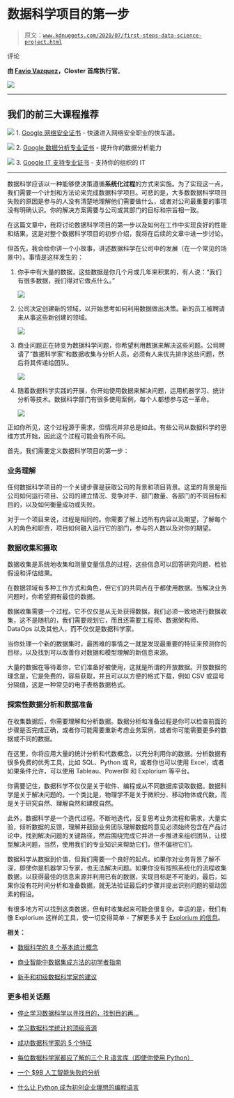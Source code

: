 # 数据科学项目的第一步

> 原文：[`www.kdnuggets.com/2020/07/first-steps-data-science-project.html`](https://www.kdnuggets.com/2020/07/first-steps-data-science-project.html)

评论

**由 [Favio Vazquez](https://www.linkedin.com/in/faviovazquez/)，Closter 首席执行官**。

![](img/4c39e62388c79244f2b50eba00582d8f.png)

* * *

## 我们的前三大课程推荐

![](img/0244c01ba9267c002ef39d4907e0b8fb.png) 1\. [Google 网络安全证书](https://www.kdnuggets.com/google-cybersecurity) - 快速进入网络安全职业的快车道。

![](img/e225c49c3c91745821c8c0368bf04711.png) 2\. [Google 数据分析专业证书](https://www.kdnuggets.com/google-data-analytics) - 提升你的数据分析能力

![](img/0244c01ba9267c002ef39d4907e0b8fb.png) 3\. [Google IT 支持专业证书](https://www.kdnuggets.com/google-itsupport) - 支持你的组织的 IT

* * *

数据科学应该以一种能够使决策遵循**系统化过程**的方式来实施。为了实现这一点，我们需要一个计划和方法论来完成数据科学项目。可悲的是，大多数数据科学项目失败的原因是参与的人没有清楚地理解他们需要做什么，或者对公司最重要的事项没有明确认识。你的解决方案需要与公司或其部门的目标和宗旨相一致。

在这篇文章中，我将讨论数据科学项目的第一步以及如何在工作中实现良好的性能和结果。这是对整个数据科学项目的初步介绍，我将在后续的文章中进一步讨论。

但首先，我会给你讲一个小故事，讲述数据科学在公司中的发展（在一个常见的场景中）。事情是这样发生的：

1.  你手中有大量的数据，这些数据是你几个月或几年来积累的，有人说：“我们有很多数据，我们得对它做点什么。”

    ![](img/62ed073a41976239104dc15aca786773.png)

1.  公司决定创建新的领域，以开始思考如何利用数据做出决策。新的员工被聘请来从事这些新创建的领域。

    ![](img/2da5da92199535b4797c8e0307f621c8.png)

1.  商业问题正在转变为数据科学问题，你希望利用数据来解决这些问题。公司聘请了“数据科学家”和数据收集与分析人员。必须有人来优先排序这些问题，然后将其传递给团队。

    ![](img/09393f8a8718bb17758facb7ca826b02.png)

1.  随着数据科学实践的开展，你开始使用数据来解决问题，运用机器学习、统计分析等技术。数据科学部门有很多使用案例，每个人都想参与这一革命。

    ![](img/8cb3839feede6725a824736207f0f240.png)

正如你所见，这个过程源于需求，但情况并非总是如此。有些公司从数据科学的思维方式开始，因此这个过程可能会有所不同。

首先，我们需要定义数据科学项目的第一步：

### 业务理解

任何数据科学项目的一个关键步骤是获取公司的背景和项目背景。这里的背景是指公司如何运行项目、公司的建立情况、竞争对手、部门数量、各部门的不同目标和目的，以及如何衡量成功或失败。

对于一个项目来说，过程是相同的。你需要了解上述所有内容以及期望，了解每个人的角色和职责，项目如何融入运行它的部门，参与的人数以及对你的期望。

### 数据收集和摄取

数据收集是系统地收集和测量变量信息的过程，这些信息可以回答研究问题、检验假设和评估结果。

在数据领域有多种工作方式和角色，但它们的共同点在于都使用数据。当解决业务问题时，你希望拥有最佳的数据。

数据收集需要一个过程。它不仅仅是从无处获得数据，我们必须一致地进行数据收集，这不是随机的，我们需要规划它，而且还需要工程师、数据架构师、DataOps 以及其他人，而不仅仅是数据科学家。

当你处理一个新的数据集时，最困难的事情之一就是发现最重要的特征来预测你的目标，以及找到可以改善你对数据和模型理解的新信息来源。

大量的数据在等待着你，它们准备好被使用，这就是所谓的开放数据。开放数据的理念是，它是免费的，容易获取，并且可以以方便的格式下载，例如 CSV 或逗号分隔值，这是一种常见的电子表格数据格式。

### 探索性数据分析和数据准备

在收集数据后，你需要理解和分析数据。数据分析和准备过程是你可以检查前面的步骤是否完成正确，或者你可能需要重新考虑业务案例，或者你可能需要更多的数据或不同的数据。

在这里，你将应用大量的统计分析和代数概念，以充分利用你的数据。分析数据有很多免费的优秀工具，比如 SQL、Python 或 R，或者你也可以使用 Excel，或者如果条件允许，可以使用 Tableau、PowerBI 和 Explorium 等平台。

你需要记住，数据科学不仅仅是关于软件、编程或从不同数据库读取数据。数据科学是关于解决问题的。一个类比是，物理学不是关于微积分、移动物体或代数，而是关于研究自然、理解自然和建模自然。

此外，数据科学是一个迭代过程。不断地迭代，反复思考业务流程和需求，大量实验，倾听数据的反馈，理解并鼓励业务团队理解数据的意见必须始终包含在产品讨论中，找到解决问题的关键路径，然后围绕完成它并进一步推进来组织团队，让模型解决问题，当然，使用我们的专业知识来帮助它们，但不偏袒它们。

数据科学从数据到价值，但我们需要一个良好的起点。如果你对业务背景了解不深，即使你是机器学习专家，也无法解决问题。如果你没有按照系统化的流程收集数据，以获得最佳的信息来源并利用已有的数据，实现目标是不可能的，最后，如果你没有花时间分析和准备数据，就无法验证最后的步骤并提出识别问题的驱动因素的假设。

有很多地方可以找到这类数据，但有时收集起来可能会很复杂。幸运的是，我们有像 Explorium 这样的工具，使一切变得简单 - 了解更多关于 [Explorium 的信息](https://www.explorium.ai/)。

**相关：**

+   [数据科学的 8 个基本统计概念](https://www.kdnuggets.com/2020/06/8-basic-statistics-concepts.html)

+   [商业智能中数据集成方法的初学者指南](https://www.kdnuggets.com/2020/03/beginner-guide-data-integration-approaches-business-intelligence.html)

+   [新手和初级数据科学家的建议](https://www.kdnuggets.com/2019/11/advice-new-junior-data-scientists.html)

### 更多相关话题

+   [停止学习数据科学以寻找目的，找到目的再…](https://www.kdnuggets.com/2021/12/stop-learning-data-science-find-purpose.html)

+   [学习数据科学统计的顶级资源](https://www.kdnuggets.com/2021/12/springboard-top-resources-learn-data-science-statistics.html)

+   [成功数据科学家的 5 个特征](https://www.kdnuggets.com/2021/12/5-characteristics-successful-data-scientist.html)

+   [每位数据科学家都应了解的三个 R 语言库（即使你使用 Python）](https://www.kdnuggets.com/2021/12/three-r-libraries-every-data-scientist-know-even-python.html)

+   [一个 $9B 人工智能失败的分析](https://www.kdnuggets.com/2021/12/9b-ai-failure-examined.html)

+   [什么让 Python 成为初创企业理想的编程语言](https://www.kdnuggets.com/2021/12/makes-python-ideal-programming-language-startups.html)
